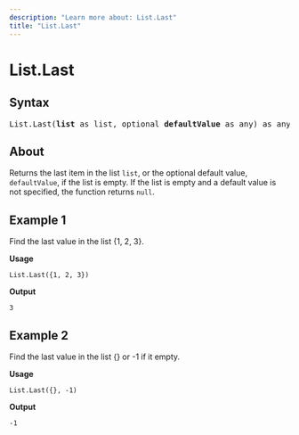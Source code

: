 ```yaml
---
description: "Learn more about: List.Last"
title: "List.Last"
---
```

# List.Last

## Syntax

<pre>
List.Last(<b>list</b> as list, optional <b>defaultValue</b> as any) as any 
</pre>

## About

Returns the last item in the list `list`, or the optional default value, `defaultValue`, if the list is empty. If the list is empty and a default value is not specified, the function returns `null`.

## Example 1

Find the last value in the list {1, 2, 3}.

**Usage**

```powerquery-m
List.Last({1, 2, 3})
```

**Output**

`3`

## Example 2

Find the last value in the list {} or -1 if it empty.

**Usage**

```powerquery-m
List.Last({}, -1)
```

**Output**

`-1`
